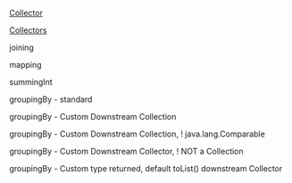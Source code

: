 
[Collector](https://docs.oracle.com/en/java/javase/11/docs/api/java.base/java/util/stream/Collector.html)

[Collectors](https://docs.oracle.com/en/java/javase/11/docs/api/java.base/java/util/stream/Collectors.html)

joining

mapping

summingInt

groupingBy - standard

groupingBy - Custom Downstream Collection

groupingBy - Custom Downstream Collection, ! java.lang.Comparable

groupingBy - Custom Downstream Collector, ! NOT a Collection

groupingBy - Custom type returned, default toList() downstream Collector
